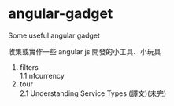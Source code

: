 angular-gadget
===============

Some useful angular gadget

收集或實作一些 angular js 開發的小工具、小玩具

1. filters  
    1.1 nfcurrency
2. tour  
    2.1 Understanding Service Types (譯文)(未完)  
